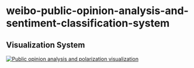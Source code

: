 # weibo-public-opinion-analysis-and-sentiment-classification-system
## Visualization System
[![Public opinion analysis and polarization visualization](https://res.cloudinary.com/marcomontalbano/image/upload/v1735607786/video_to_markdown/images/google-drive--1-zUJWRiwdqmiqV7R7bVksJG1UfJ-LUWn-c05b58ac6eb4c4700831b2b3070cd403.jpg)](https://drive.google.com/file/d/1-zUJWRiwdqmiqV7R7bVksJG1UfJ-LUWn/view?usp=sharing "Public opinion analysis and polarization visualization")
